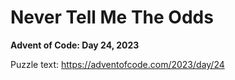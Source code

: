# Never Tell Me The Odds

**Advent of Code: Day 24, 2023**

Puzzle text: https://adventofcode.com/2023/day/24

